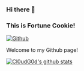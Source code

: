 ### Hi there 👋 
### This is Fortune Cookie!

[![Github](https://img.shields.io/badge/-Github-000?style=flat&logo=Github&logoColor=white)](https://github.com/fortune-cook1e)

Welcome to my Github page!

[![Cl0udG0d's github stats](https://github-readme-stats.vercel.app/api?username=fortune-cook1e&show_icon=true)](https://github.com/anuraghazra/github-readme-stats)

